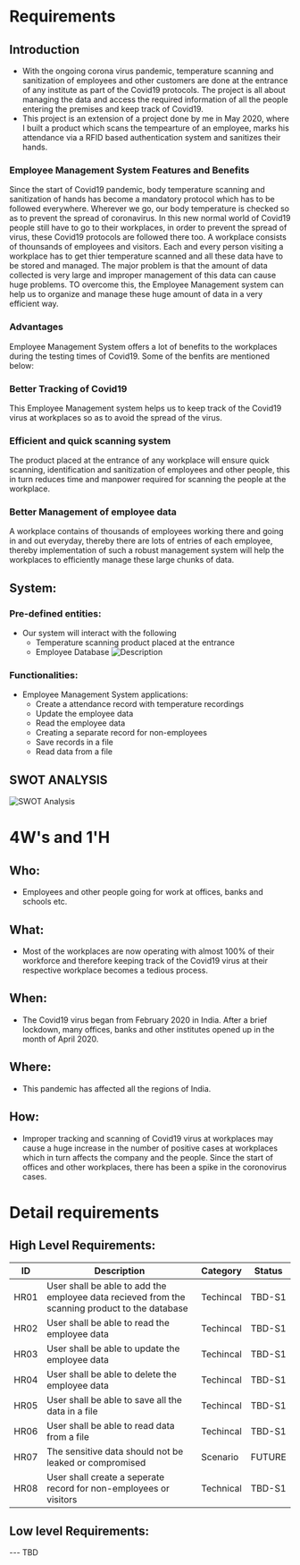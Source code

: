 # Requirements
## Introduction
 * With the ongoing corona virus pandemic, temperature scanning and sanitization of employees and other customers are done at the entrance of any institute as part of the Covid19 protocols. The project is all about managing the data and access the required information of all the people entering the premises and keep track of Covid19.
 * This project is an extension of a project done by me in May 2020, where I built a product which scans the tempearture of an employee, marks his attendance via a RFID based authentication system and sanitizes their hands.

### Employee Management System Features and Benefits
Since the start of Covid19 pandemic, body temperature scanning and sanitization of hands has become a mandatory protocol which has to be followed everywhere. Wherever we go, our body temperature is checked so as to prevent the spread of coronavirus. In this new normal world of Covid19 people still have to go to their workplaces, in order to prevent the spread of virus, these Covid19 protocols are followed there too. A workplace consists of thounsands of employees and visitors. Each and every person visiting a workplace has to get thier temperature scanned and all these data have to be stored and managed. The major problem is that the amount of data collected is very large and improper management of this data can cause huge problems. TO overcome this, the Employee Management system can help us to organize and manage these huge amount of data in a very efficient way.

### Advantages
Employee Management System offers a lot of benefits to the workplaces during the testing times of Covid19. Some of the benfits are mentioned below:

### Better Tracking of Covid19
This Employee Management system helps us to keep track of the Covid19 virus at workplaces so as to avoid the spread of the virus.

### Efficient and quick scanning system
The product placed at the entrance of any workplace will ensure quick scanning, identification and sanitization of employees and other people, this in turn reduces time and manpower required for scanning the people at the workplace.

### Better Management of employee data
A workplace contains of thousands of employees working there and going in and out everyday, thereby there are lots of entries of each employee, thereby implementation of such a robust management system will help the workplaces to efficiently manage these large chunks of data.

## System:
### Pre-defined entities:
* Our system will interact with the following 
    * Temperature scanning product placed at the entrance
    * Employee Database
![Description](https://github.com/arc-arnob/LnT_Mini_Project/blob/main/1_Requirements/system.png)
### Functionalities:
* Employee Management System applications:
    * Create a attendance record with temperature recordings
    * Update the employee data
    * Read the employee data
    * Creating a separate record for non-employees
    * Save records in a file
    * Read data from a file

## SWOT ANALYSIS
![SWOT Analysis](https://github.com/arc-arnob/LnT_Mini_Project/blob/main/1_Requirements/swot.png)

# 4W&#39;s and 1&#39;H

## Who:
* Employees and other people going for work at offices, banks and schools etc.

## What:
* Most of the workplaces are now operating with almost 100% of their workforce and therefore keeping track of the Covid19 virus at their respective workplace becomes a tedious process.

## When:
* The Covid19 virus began from February 2020 in India. After a brief lockdown, many offices, banks and other institutes opened up in the month of April 2020.

## Where:
* This pandemic has affected all the regions of India.

## How:
* Improper tracking and scanning of Covid19 virus at workplaces may cause a huge increase in the number of positive cases at workplaces which in turn affects the company and the people. Since the start of offices and other workplaces, there has been a spike in the coronovirus cases.

# Detail requirements
## High Level Requirements: 
| ID | Description | Category | Status | 
| ----- | ----- | ------- | ---------|
| HR01 | User shall be able to add the employee data recieved from the scanning product to the database | Techincal | TBD-S1 | 
| HR02 | User shall be able to read the employee data | Techincal | TBD-S1 |
| HR03 | User shall be able to update the employee data | Techincal | TBD-S1 |
| HR04 | User shall be able to delete the employee data | Techincal | TBD-S1 |
| HR05 | User shall be able to save all the data in a file | Techincal | TBD-S1 |
| HR06 | User shall be able to read data from a file | Techincal | TBD-S1 |
| HR07 | The sensitive data should not be leaked or compromised | Scenario | FUTURE |
| HR08 | User shall create a seperate record for non-employees or visitors | Technical | TBD-S1 |
##  Low level Requirements:

--- TBD
